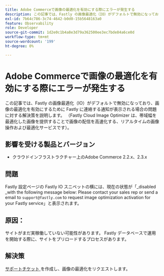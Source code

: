 ```yaml
---
title: Adobe Commerceで画像の最適化を有効にする際にエラーが発生する
description: この記事では、Fastly の画像最適化（IO）がデフォルトで無効になっており、画像の最適化を有効にするために Fastly に連絡する通知が表示される場合の問題に対する解決策を説明します。 （Fastly Cloud Image Optimizer は、帯域幅を最適化した画像を提供することで画像の配信を高速化する、リアルタイムの画像操作および最適化サービスです）。
exl-id: 7b64c786-3c74-4642-b0d0-15b5648163a0
feature: Observability
role: Developer
source-git-commit: 1d2e0c1b4a8e3d79a362500ee3ec7bde84a6ce0d
workflow-type: tm+mt
source-wordcount: '199'
ht-degree: 0%

---
```


# Adobe Commerceで画像の最適化を有効にする際にエラーが発生する

この記事では、Fastly の画像最適化（IO）がデフォルトで無効になっており、画像の最適化を有効にするために Fastly に連絡する通知が表示される場合の問題に対する解決策を説明します。 （Fastly Cloud Image Optimizer は、帯域幅を最適化した画像を提供することで画像の配信を高速化する、リアルタイムの画像操作および最適化サービスです）。

## 影響を受ける製品とバージョン

* クラウドインフラストラクチャー上のAdobe Commerce 2.2.x、2.3.x

## 問題

Fastly 設定ページの Fastly IO スニペットの横には、現在の状態が「\_disabled \_with the following message below: Please contact your sales rep or send a email to `support@fastly.com` to request image optimization activation for your Fastly service」と表示されます。

## 原因：

サイトがまだ実稼働していない可能性があります。 Fastly データベースで運用を開始する際に、サイトをプリロードするプロセスがあります。

## 解決策

[ サポートチケット ](/help/help-center-guide/help-center/magento-help-center-user-guide.md#submit-ticket) を作成し、画像の最適化をリクエストします。
